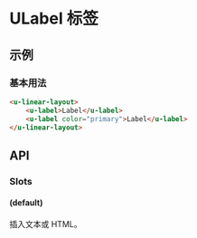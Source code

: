 # ULabel 标签

<s-component-labels :labels="[
    'UI 组件', '行内展示',
]"></s-component-labels>

## 示例
### 基本用法

``` html
<u-linear-layout>
    <u-label>Label</u-label>
    <u-label color="primary">Label</u-label>
</u-linear-layout>
```

## API
### Slots

#### (default)

插入文本或 HTML。

